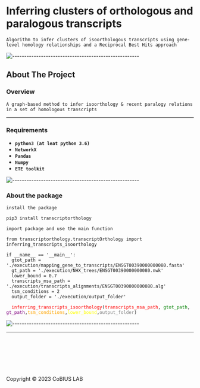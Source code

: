 
# Inferring clusters of orthologous and paralogous transcripts

``Algorithm to infer clusters of isoorthologous transcripts using gene-level homology relationships and a Reciprocal Best Hits approach``

![-----------------------------------------------------](https://raw.githubusercontent.com/andreasbm/readme/master/assets/lines/rainbow.png)

<!-- ABOUT THE PROJECT -->
<h2 id="about-the-project">About The Project</h2>


<!-- OVERVIEW -->
<h3 id="overview">Overview</h3>

`A graph-based method to infer isoorthology & recent paralogy relations in a set of homologous transcripts`

---


<!-- Requirements -->
<h3 id="requirements"> Requirements</h3>

*   __`python3 (at leat python 3.6)`__
*   __`NetworkX`__
*   __`Pandas`__
*   __`Numpy`__
*   __`ETE toolkit`__


![-----------------------------------------------------](https://raw.githubusercontent.com/andreasbm/readme/master/assets/lines/rainbow.png)

<!-- Package -->
<h3 id="package">About the package</h3>

``install the package``
<pre><code>pip3 install transcriptorthology</code></pre>

``import package and use the main function``
<pre><code>from transcriptorthology.transcriptOrthology import inferring_transcripts_isoorthology

if __name__ == '__main__':
  gtot_path = './execution/mapping_gene_to_transcripts/ENSGT00390000000080.fasta'
  gt_path = './execution/NHX_trees/ENSGT00390000000080.nwk'
  lower_bound = 0.7
  transcripts_msa_path = './execution/transcripts_alignments/ENSGT00390000000080.alg'
  tsm_conditions = 2
  output_folder = './execution/output_folder'
  
  <span style="color:red;">inferring_transcripts_isoorthology</span>(<span style="color:red;">transcripts_msa_path</span>, <span style="color:green;">gtot_path</span>, <span style="color:purple;">gt_path</span>,<span style="color:orange;">tsm_conditions</span>,<span style="color:yellow;">lower_bound</span>,<span style="color:gray;">output_folder</span>)</code></pre>


![-----------------------------------------------------](https://raw.githubusercontent.com/andreasbm/readme/master/assets/lines/rainbow.png)

---
<br>
<br>
<br>
<br>
<br>
<br>
Copyright © 2023 CoBIUS LAB




